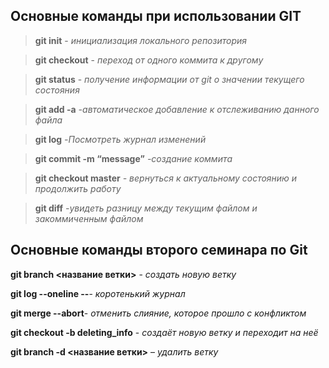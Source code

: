## Основные команды при использовании GIT

> **git init** - *инициализация локального репозитория*

> **git checkout** - *переход от одного коммита к другому*

> **git status** - *получение информации от git о значении текущего состояния*

> **git add -a** *-автоматическое добавление к отслеживанию данного файла*

> **git log** *-Посмотреть журнал изменений*

> **git commit -m “message”** *-создание коммита*

> **git checkout master** *- вернуться к актуальному состоянию и продолжить работу*

> **git diff** *-увидеть разницу между текущим файлом и закоммиченным файлом*

## Основные команды второго семинара по Git

**git branch <название ветки>** - *создать новую ветку*

**git log --oneline --**- *коротенький журнал*

**git merge --abort**- *отменить слияние, которое прошло с конфликтом*

**git checkout -b deleting_info** - *создаёт новую ветку и переходит на неё*

**git branch -d <название ветки>** – *удалить ветку*